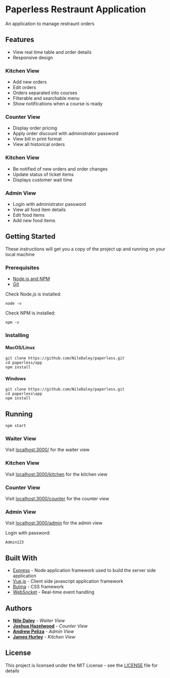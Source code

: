 # Paperless Restraunt Application

An application to manage restraunt orders

## Features
* View real time table and order details
* Responsive design

### Kitchen View
* Add new orders
* Edit orders
* Orders separated into courses
* Filterable and searchable menu
* Show notifications when a course is ready

### Counter View
* Display order pricing
* Apply order discount with administrator password
* View bill in print format
* View all historical orders

### Kitchen View
* Be notified of new orders and order changes
* Update status of ticket items
* Displays customer wait time

### Admin View
* Login with administrator password
* View all food item details
* Edit food items
* Add new food items

## Getting Started

These instructions will get you a copy of the project up and running on your local machine
### Prerequisites

* [Node.js and NPM](https://nodejs.org/en/)
* [Git](https://git-scm.com/)

Check Node.js is installed:
```
node -v
```
Check NPM is installed: 
```
npm -v
```

### Installing

#### MacOS/Linux

```
git clone https://github.com/NileDaley/paperless.git
cd paperless/app
npm install
```

#### Windows
```
git clone https://github.com/NileDaley/paperless.git
cd paperless\app
npm install
```

## Running

```
npm start
```

### Waiter View
Visit [localhost:3000/](http://localhost:3000/) for the waiter view

### Kitchen View
Visit [localhost:3000/kitchen](http://localhost:3000/kitchen) for the kitchen view

### Counter View
Visit [localhost:3000/counter](http://localhost:3000/counter) for the counter view

### Admin View
Visit [localhost:3000/admin](http://localhost:3000/admin) for the admin view

Login with password:
```
Admin123
```

## Built With

* [Express](https://expressjs.com/) - Node application framework used to build the server side application
* [Vue.js](https://vuejs.org/) - Client side javascript application framework 
* [Bulma](https://bulma.io) - CSS framework
* [WebSocket](https://socket.io/) - Real-time event handling

## Authors

* **[Nile Daley](https://github.com/NileDaley)** - *Waiter View*
* **[Joshua Hazelwood](https://github.com/joshhazlewood)** - *Counter View*
* **[Andrew Peliza](https://github.com/ElAndy94)** - *Admin View*
* **[James Hurley](https://github.com/JamesHurley93)** - *Kitchen View*

## License

This project is licensed under the MIT License - see the [LICENSE](LICENSE) file for details
